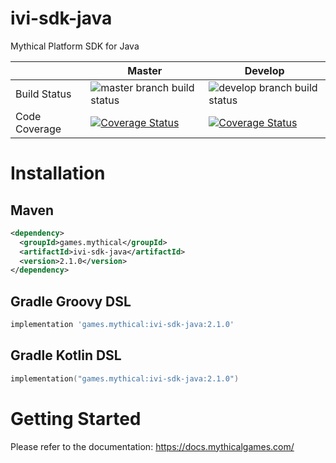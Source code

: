 # ivi-sdk-java

Mythical Platform SDK for Java

| | Master | Develop |
| --- | --- | --- |
| Build Status | ![master branch build status](https://github.com/MythicalGames/ivi-sdk-java/workflows/IVI%20SDK%20CI%20Job/badge.svg?branch=master) | ![develop branch build status](https://github.com/MythicalGames/ivi-sdk-java/workflows/IVI%20SDK%20CI%20Job/badge.svg?branch=develop) |
| Code Coverage | [![Coverage Status](https://coveralls.io/repos/github/MythicalGames/ivi-sdk-java/badge.svg?branch=master&t=tWC4Cs)](https://coveralls.io/github/MythicalGames/ivi-sdk-java?branch=master) | [![Coverage Status](https://coveralls.io/repos/github/MythicalGames/ivi-sdk-java/badge.svg?branch=develop&t=tWC4Cs)](https://coveralls.io/github/MythicalGames/ivi-sdk-java?branch=develop) |

# Installation

## Maven

```xml
<dependency>
  <groupId>games.mythical</groupId>
  <artifactId>ivi-sdk-java</artifactId>
  <version>2.1.0</version>
</dependency>
```

## Gradle Groovy DSL

```groovy
implementation 'games.mythical:ivi-sdk-java:2.1.0'
```

## Gradle Kotlin DSL

```kotlin
implementation("games.mythical:ivi-sdk-java:2.1.0")
```

# Getting Started

Please refer to the documentation: https://docs.mythicalgames.com/
